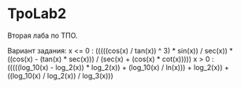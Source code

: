 # TpoLab2
Вторая лаба по ТПО.

Вариант задания:
x <= 0 : (((((cos(x) / tan(x)) ^ 3) * sin(x)) / sec(x)) * ((cos(x) - (tan(x) * sec(x))) / (sec(x) + (cos(x) * cot(x)))))
x > 0 : (((((log_10(x) - log_2(x)) * log_2(x)) + (log_10(x) / ln(x))) + log_2(x)) + ((log_10(x) / log_2(x)) / log_3(x)))
